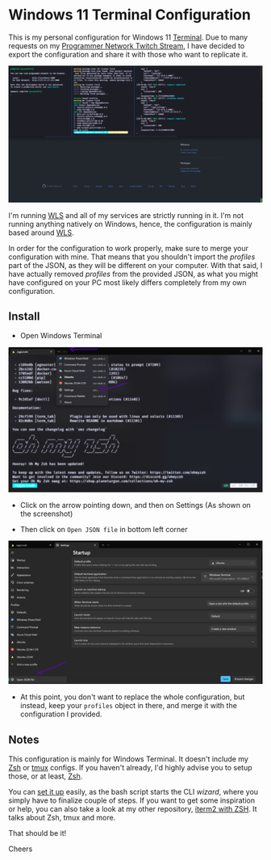 # Windows 11 Terminal Configuration

This is my personal configuration for Windows 11 [Terminal](https://apps.microsoft.com/store/detail/windows-terminal/9N0DX20HK701?hl=da-dk&gl=dk). Due to many requests on my [Programmer Network Twitch Stream](https://twitch.tv/programmer_network), I have decided to export the configuration and share it with those who want to replicate it.

![Windows Terminal](/assets/images/terminal.png)

I'm running [WLS](https://learn.microsoft.com/en-us/windows/wsl/install) and all of my services are strictly running in it. I'm not running anything natively on Windows, hence, the configuration is mainly based around [WLS](https://learn.microsoft.com/en-us/windows/wsl/install).

In order for the configuration to work properly, make sure to merge your configuration with mine. That means that you shouldn't import the _profiles_ part of the JSON, as they will be different on your computer. With that said, I have actually removed _profiles_ from the provided JSON, as what you might have configured on your PC most likely differs completely from my own configuration.

## Install

- Open Windows Terminal

![Windows Terminal Settings](/assets/images/terminal-settings.png)

- Click on the arrow pointing down, and then on Settings (As shown on the screenshot)

- Then click on `Open JSON file` in bottom left corner

![Windows Terminal](/assets/images/terminal-config.png)

- At this point, you don't want to replace the whole configuration, but instead, keep your `profiles` object in there, and merge it with the configuration I provided.

## Notes

This configuration is mainly for Windows Terminal. It doesn't include my [Zsh](https://ohmyz.sh/) or [tmux](https://github.com/tmux/tmux/wiki) configs. If you haven't already, I'd highly advise you to setup those, or at least, [Zsh](https://ohmyz.sh/).

You can [set it up](https://ohmyz.sh/#install) easily, as the bash script starts the CLI _wizard_, where you simply have to finalize couple of steps. If you want to get some inspiration or help, you can also take a look at my other repository, [iterm2 with ZSH](https://github.com/agjs/iTerm2-with-ZSH). It talks about Zsh, tmux and more.

That should be it!

Cheers
